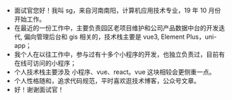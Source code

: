- 面试官您好！我叫 sg，来自河南南阳，计算机应用技术专业，19 年 10 月份开始工作。
- 在最近的一份工作中，主要负责园区老项目维护和公司产品数据中台的开发迭代, 偏向管理后台和 gis 相关的，技术栈主要是 vue3, Element Plus，uni-app；
- 我个人在以往工作中，参与过有十多个小程序的开发，也独立负责过，目前有在线可访问的小程序；
- 个人技术栈主要涉及 小程序、vue、react。vue 这块相较会更侧重一点。
- 个人性格随和，追求代码规范，平时喜欢逛技术博客，公众号文章。
- 好！谢谢面试官！
